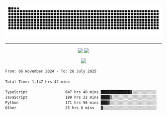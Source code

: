 <div align="center">
  <picture>
      <source
    media="(prefers-color-scheme: dark)"
      srcset="https://raw.githubusercontent.com/platane/snk/output/github-contribution-grid-snake-dark.svg"
      />
    <source
      media="(prefers-color-scheme: light)"
      srcset="https://raw.githubusercontent.com/xct007/xct007/output/github-contribution-grid-snake.svg"
      />
    <img
      alt="Snake"
      src="https://raw.githubusercontent.com/xct007/xct007/output/github-contribution-grid-snake.svg"
      />
  </picture>

</div>

___
<p align="center">
  <img src="https://readme-stats-blush-eta.vercel.app/api/top-langs/?username=xct007&layout=compact" />
  <img src="https://readme-stats-blush-eta.vercel.app/api?username=xct007&show_icons=true&theme=transparent&hide_title=true&include_all_commits=true" />
</p>

<p align="center">
  <img src="https://github-profile-trophy.vercel.app/?username=xct007&no-bg=true&rank=S,SS,SSS,A,AA,AAA,UNKNOWN,SECRET&row=3&title=-Followers,-Stars&margin-w=15&margin-h=15&column=2" />
</p>
<!--START_SECTION:waka-->

```txt
From: 06 November 2024 - To: 28 July 2025

Total Time: 1,147 hrs 42 mins

TypeScript                 647 hrs 40 mins █████████████▓░░░░░░░░░░░   55.22 %
JavaScript                 199 hrs 32 mins ████▒░░░░░░░░░░░░░░░░░░░░   17.01 %
Python                     171 hrs 56 mins ███▓░░░░░░░░░░░░░░░░░░░░░   14.66 %
Other                      25 hrs 6 mins   ▓░░░░░░░░░░░░░░░░░░░░░░░░   02.14 %
```

<!--END_SECTION:waka-->
